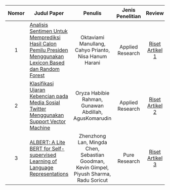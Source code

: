 | Nomor | Judul Paper | Penulis | Jenis Penelitian | Review |
|:-----:|---|:---:|:---:|:---:|
|1|[Analisis Sentimen Untuk Memprediksi Hasil Calon Pemilu Presiden Menggunakan Lexicon Based dan Random Forest](https://doi.org/10.33884/jif.v11i02.7987)|Oktaviami Manullang, Cahyo Prianto, Nisa Hanum Harani|Applied Research|[Riset Artikel 1](https://github.com/rapipilapi01/Riset-Informatika/blob/a4b2e59be5f8c626c6061c17b6baf2b67889a6ea/Riset%20Artikel%201.pdf)
|2|[Klasifikasi Ujaran Kebencian pada Media Sosial Twitter Menggunakan Support Vector Machine](https://doi.org/10.29207/resti.v5i1.2700)|Oryza Habibie Rahman, Gunawan Abdillah, AgusKomarudin|Applied Research|[Riset Artikel 2](https://github.com/rapipilapi01/Riset-Informatika/blob/2d419b275fadae7d2aa33ab6641adf59292f730e/Riset%20Artikel%202.pdf)
|3|[ALBERT: A Lite BERT for Self-supervised Learning of Language Representations](https://www.researchgate.net/publication/336084032_ALBERT_A_Lite_BERT_for_Self-supervised_Learning_of_Language_Representations)|Zhenzhong Lan, Mingda Chen, Sebastian Goodman, Kevin Gimpel, Piyush Sharma, Radu Soricut|Pure Research|[Riset Artikel 3](https://github.com/rapipilapi01/Riset-Informatika/blob/09ff7b1b3340ebfac818a3862cd81110c53eedf3/Riset%20Artikel%203.pdf)
